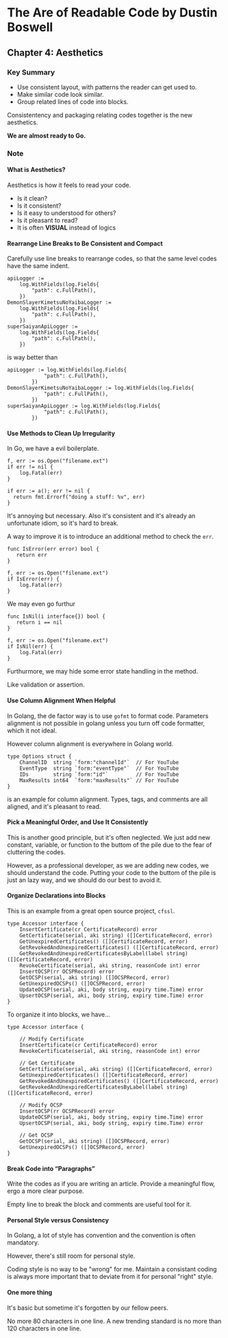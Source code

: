 # The Are of Readable Code by Dustin Boswell

## Chapter 4: Aesthetics

### Key Summary

- Use consistent layout, with patterns the reader can get used to.
- Make similar code look similar.
- Group related lines of code into blocks.

Consistentency and packaging relating codes together is the new aesthetics. 

**We are almost ready to Go.**

### Note

#### What is Aesthetics?

Aesthetics is how it feels to read your code.

- Is it clean?
- Is it consistent?
- Is it easy to understood for others?
- Is it pleasant to read?
- It is often **VISUAL** instead of logics

#### Rearrange Line Breaks to Be Consistent and Compact

Carefully use line breaks to rearrange codes, so that the same level codes have the same indent.

```golang
apiLogger :=
    log.WithFields(log.Fields{
        "path": c.FullPath(),
    })
DemonSlayerKimetsuNoYaibaLogger :=
    log.WithFields(log.Fields{
        "path": c.FullPath(),
    })
superSaiyanApiLogger :=
    log.WithFields(log.Fields{
        "path": c.FullPath(),
    })
```

is way better than

```golang
apiLogger := log.WithFields(log.Fields{
            "path": c.FullPath(),
        })
DemonSlayerKimetsuNoYaibaLogger := log.WithFields(log.Fields{
            "path": c.FullPath(),
        })
superSaiyanApiLogger := log.WithFields(log.Fields{
            "path": c.FullPath(),
        })
```

#### Use Methods to Clean Up Irregularity

In Go, we have a evil boilerplate.

```golang
f, err := os.Open("filename.ext")
if err != nil {
    log.Fatal(err)
}

if err := a(); err != nil {
  return fmt.Errorf("doing a stuff: %v", err)
}
```

It's annoying but necessary. Also it's consistent and it's already an unfortunate idiom, so it's hard to break.

A way to improve it is to introduce an additional method to check the `err`.

```golang
func IsError(err error) bool {
   return err
}

f, err := os.Open("filename.ext")
if IsError(err) {
    log.Fatal(err)
}
```

We may even go furthur

```golang
func IsNil(i interface{}) bool {
   return i == nil
}

f, err := os.Open("filename.ext")
if IsNil(err) {
    log.Fatal(err)
}
```

Furthurmore, we may hide some error state handling in the method.

Like validation or assertion.

#### Use Column Alignment When Helpful

In Golang, the de factor way is to use `gofmt` to format code. Parameters alignment is not possible in golang unless you turn off code formatter, which it not ideal.

However column alignment is everywhere in Golang world.

```golang
type Options struct {
    ChannelID  string `form:"channelId"`  // For YouTube
    EventType  string `form:"eventType"`  // For YouTube
    IDs        string `form:"id"`         // For YouTube
    MaxResults int64  `form:"maxResults"` // For YouTube
}
```

is an example for column alignment. Types, tags, and comments are all aligned, and it's pleasant to read.

#### Pick a Meaningful Order, and Use It Consistently

This is another good principle, but it's often neglected. We just add new constant, variable, or function to the buttom of the pile due to the fear of cluttering the codes.

However, as a professional developer, as we are adding new codes, we should understand the code. Putting your code to the buttom of the pile is just an lazy way, and we should do our best to avoid it.

#### Organize Declarations into Blocks

This is an example from a great open source project, `cfssl`.

```golang
type Accessor interface {
    InsertCertificate(cr CertificateRecord) error
    GetCertificate(serial, aki string) ([]CertificateRecord, error)
    GetUnexpiredCertificates() ([]CertificateRecord, error)
    GetRevokedAndUnexpiredCertificates() ([]CertificateRecord, error)
    GetRevokedAndUnexpiredCertificatesByLabel(label string) ([]CertificateRecord, error)
    RevokeCertificate(serial, aki string, reasonCode int) error
    InsertOCSP(rr OCSPRecord) error
    GetOCSP(serial, aki string) ([]OCSPRecord, error)
    GetUnexpiredOCSPs() ([]OCSPRecord, error)
    UpdateOCSP(serial, aki, body string, expiry time.Time) error
    UpsertOCSP(serial, aki, body string, expiry time.Time) error
}
```

To organize it into blocks, we have...

```golang
type Accessor interface {

    // Modify Certificate
    InsertCertificate(cr CertificateRecord) error
    RevokeCertificate(serial, aki string, reasonCode int) error

    // Get Certificate
    GetCertificate(serial, aki string) ([]CertificateRecord, error)
    GetUnexpiredCertificates() ([]CertificateRecord, error)
    GetRevokedAndUnexpiredCertificates() ([]CertificateRecord, error)
    GetRevokedAndUnexpiredCertificatesByLabel(label string) ([]CertificateRecord, error)

    // Modify OCSP
    InsertOCSP(rr OCSPRecord) error
    UpdateOCSP(serial, aki, body string, expiry time.Time) error
    UpsertOCSP(serial, aki, body string, expiry time.Time) error
    
    // Get OCSP
    GetOCSP(serial, aki string) ([]OCSPRecord, error)
    GetUnexpiredOCSPs() ([]OCSPRecord, error)
}
```

#### Break Code into “Paragraphs”

Write the codes as if you are writing an article. Provide a meaningful flow, ergo a more clear purpose.

Empty line to break the block and comments are useful tool for it.

#### Personal Style versus Consistency

In Golang, a lot of style has convention and the convention is often mandatory.

However, there's still room for personal style.

Coding style is no way to be "wrong" for me. Maintain a consistant coding is always more important that to deviate from it for personal "right" style.

#### One more thing

It's basic but sometime it's forgotten by our fellow peers.

No more 80 characters in one line. A new trending standard is no more than 120 characters in one line.

